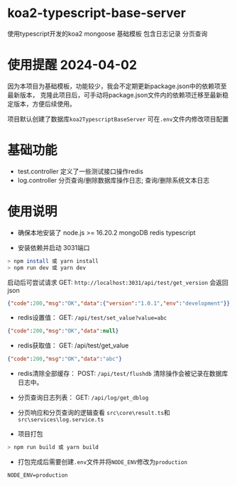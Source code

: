 # koa2-typescript-base-server
使用typescript开发的koa2 mongoose 基础模板 包含日志记录 分页查询

# 使用提醒 2024-04-02
  因为本项目为基础模板，功能较少，我会不定期更新package.json中的依赖项至最新版本，
  克隆此项目后，可手动将package.json文件内的依赖项迁移至最新稳定版本，方便后续使用。

  项目默认创建了数据库`koa2TypescriptBaseServer`
  可在`.env`文件内修改项目配置

# 基础功能
- test.controller
  定义了一些测试接口操作redis
- log.controller
  分页查询/删除数据库操作日志; 查询/删除系统文本日志

# 使用说明
- 确保本地安装了 
  node.js >= 16.20.2
  mongoDB
  redis
  typescript

- 安装依赖并启动 3031端口
```bash
> npm install 或 yarn install
> npm run dev 或 yarn dev
```

启动后可尝试请求 
GET: `http://localhost:3031/api/test/get_version`
会返回json
```json
{"code":200,"msg":"OK","data":{"version":"1.0.1","env":"development"}}

```
- redis设置值：
GET: `/api/test/set_value?value=abc`
```json
{"code":200,"msg":"OK","data":null}
```
- redis获取值：
GET: /api/test/get_value
```json
{"code":200,"msg":"OK","data":"abc"}
```
- redis清除全部缓存：
POST: `/api/test/flushdb`
清除操作会被记录在数据库日志中。

- 分页查询日志列表：
GET: `/api/log/get_dblog`

- 分页响应和分页查询的逻辑查看
`src\core\result.ts`和`src\services\log.service.ts`


- 项目打包
```bash
> npm run build 或 yarn build
```

- 打包完成后需要创建`.env`文件并将`NODE_ENV`修改为`production`
```
NODE_ENV=production
```